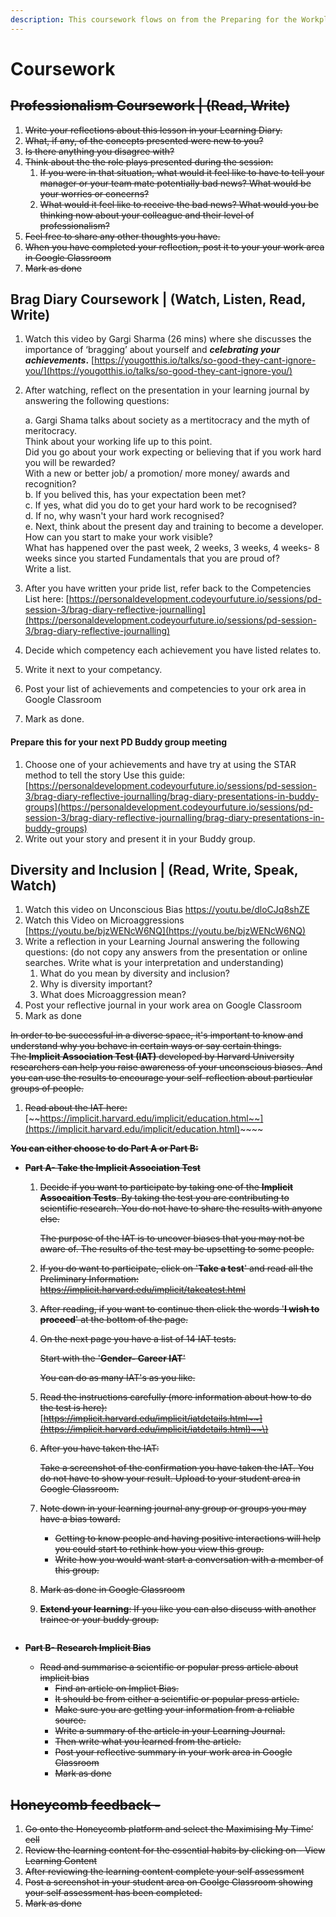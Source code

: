 ```yaml
---
description: This coursework flows on from the Preparing for the Workplace PD day.
---
```


# Coursework

## ~~Professionalism Coursework \| \(Read, Write\)~~

1. ~~Write your reflections about this lesson in your Learning Diary.~~ 
2. ~~What, if any, of the concepts presented were new to you?~~ 
3. ~~Is there anything you disagree with?~~ 
4. ~~Think about the the role plays presented during the session:~~
   1. ~~If you were in that situation, what would it feel like to have to tell your manager or your team mate potentially bad news? What would be your worries or concerns?~~ 
   2. ~~What would it feel like to receive the bad news? What would you be thinking now about your colleague and their level of professionalism?~~
5. ~~Feel free to share any other thoughts you have.~~
6. ~~When you have completed your reflection, post it to your your work area in Google Classroom~~
7. ~~Mark as done~~

## Brag Diary Coursework \|  \(Watch, Listen, Read, Write\)

1. Watch this video by Gargi Sharma \(26 mins\) where she discusses the importance of ‘bragging’ about yourself and _**celebrating your achievements**_**.** [https://yougotthis.io/talks/so-good-they-cant-ignore-you/](https://yougotthis.io/talks/so-good-they-cant-ignore-you/)
2. After watching, reflect on the presentation in your learning journal by answering the following questions:

   a. Gargi Shama talks about society as a mertitocracy and the myth of meritocracy.    
   Think about your working life up to this point.   
   Did you go about your work expecting or believing that if you work hard you will be rewarded?   
   With a new or better job/ a promotion/ more money/ awards and recognition?  
   b. If you belived this, has your expectation been met?  
   c. If yes, what did you do to get your hard work to be recognised?  
   d. If no, why wasn't your hard work recognised?  
   e. Next, think about the present day and training to become a developer.    
   How can you start to make your work visible?   
   What has happened over the past week, 2 weeks, 3 weeks, 4 weeks- 8 weeks since you started Fundamentals that you are proud of?   
   Write a list. 

3. After you have written your pride list, refer back to the Competencies List here: [https://personaldevelopment.codeyourfuture.io/sessions/pd-session-3/brag-diary-reflective-journalling](https://personaldevelopment.codeyourfuture.io/sessions/pd-session-3/brag-diary-reflective-journalling)
4. Decide which competency each achievement you have listed relates to. 
5. Write it next to your competancy. 
6. Post your list of achievements and competencies to your ork area in Google Classroom
7. Mark as done.

#### Prepare this for your next PD Buddy group meeting

1. Choose one of your achievements and have try at using the STAR method to tell the story Use this guide: [https://personaldevelopment.codeyourfuture.io/sessions/pd-session-3/brag-diary-reflective-journalling/brag-diary-presentations-in-buddy-groups](https://personaldevelopment.codeyourfuture.io/sessions/pd-session-3/brag-diary-reflective-journalling/brag-diary-presentations-in-buddy-groups)
2. Write out your story and present it in your Buddy group.

## Diversity and Inclusion \| \(Read, Write, Speak, Watch\)

1. Watch this video on Unconscious Bias [https://youtu.be/dloCJq8shZE ](https://www.youtube.com/watch?v=vX_Vzl-r8NY)
2. Watch this Video on Microaggressions [https://youtu.be/bjzWENcW6NQ](https://youtu.be/bjzWENcW6NQ)
3. Write a reflection in your Learning Journal answering the following questions: \(do not copy any answers from the presentation or online searches. Write what is your interpretation and understanding\)
   1. What do you mean by diversity and inclusion?
   2. Why is diversity important?
   3. What does Microaggression mean?
4. Post your reflective journal in your work area on Google Classroom
5. Mark as done 

~~In order to be successful in a diverse space, it's important to know and understand why you behave in certain ways or say certain things.   
The **Implicit Association Test \(IAT\)** developed by Harvard University researchers can help you raise awareness of your unconscious biases. And you can use the results to encourage your self-reflection about particular groups of people.~~ 

1. ~~Read about the IAT here:~~ [~~https://implicit.harvard.edu/implicit/education.html~~](https://implicit.harvard.edu/implicit/education.html)~~~~

~~**You can either choose to do Part A or Part B:**~~

* ~~**Part A- Take the Implicit Association Test**~~

  1. ~~Decide if you want to participate by taking one of the **Implicit Assocaition Tests**. By taking the test you are contributing to scientific research.  You do not have to share the results with anyone else.~~ 

     ~~The purpose of the IAT is to uncover biases that you may not be aware of. The results of the test may be upsetting to some people.~~  

  2. ~~If you do want to participate, click on '**Take a test**' and read all the Preliminary Information: https://implicit.harvard.edu/implicit/takeatest.html~~
  3. ~~After reading, if you want to continue then click the words '**I wish to proceed**' at the bottom of the page.~~
  4. ~~On the next page you have a list of 14 IAT tests.~~  

     ~~Start with the '**Gender- Career IAT**'~~

     ~~You can do as many IAT's as you like.~~ 

  5. ~~Read the instructions carefully \(more information about how to do the test is here\):~~ [~~https://implicit.harvard.edu/implicit/iatdetails.html~~](https://implicit.harvard.edu/implicit/iatdetails.html)~~\)~~
  6. ~~After you have taken the IAT:~~

     ~~Take a screenshot of the confirmation you have taken the IAT. You do not have to show your result. Upload to your student area in Google Classroom.~~ 

  7. ~~Note down in your learning journal any group or groups you may have a bias toward.~~
     * ~~Getting to know people and having positive interactions will help you could start to rethink how you view this group.~~
     * ~~Write how you would want start a conversation with a member of this group.~~
  8. ~~Mark as done in Google Classroom~~
  9. ~~**Extend your learning**: If you like you can also discuss with another trainee or your buddy group.~~

  ~~~~

* ~~**Part B- Research Implicit Bias**~~  
  * ~~Read and summarise a scientific or popular press article about implicit bias~~
    * ~~Find an article on Implict Bias.~~
    * ~~It should be from either a scientific or popular press article.~~  
    * ~~Make sure you are getting your information from a reliable source.~~ 
    * ~~Write a summary of the article in your Learning Journal.~~ 
    * ~~Then write what you learned from the article.~~
    * ~~Post your reflective summary in your work area in Google Classroom~~
    * ~~Mark as done~~

## ~~Honeycomb feedback -~~ 

1. ~~Go onto the Honeycomb platform and select the Maximising My Time’ cell~~
2. ~~Review the learning content for the essential habits by clicking on - View Learning Content~~
3. ~~After reviewing the learning content complete your self assessment~~
4. ~~Post a screenshot in your student area on Goolge Classroom showing your self assessment has been completed.~~ 
5. ~~Mark as done~~

~~~~

